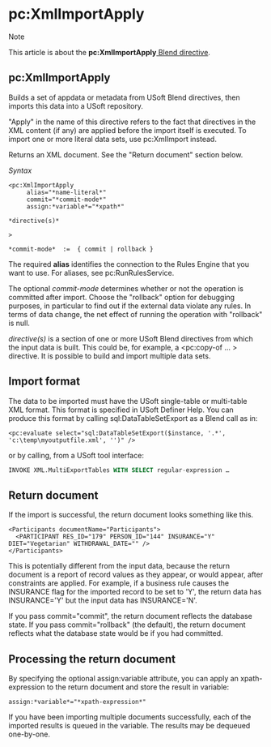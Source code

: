 # pc:XmlImportApply



> [!NOTE]
> This article is about the **pc:XmlImportApply**[ Blend directive](/docs/Repositories/Blend%20directives).

## **pc:XmlImportApply**

Builds a set of appdata or metadata from USoft Blend directives, then imports this data into a USoft repository.

"Apply" in the name of this directive refers to the fact that directives in the XML content (if any) are applied before the import itself is executed. To import one or more literal data sets, use pc:XmlImport instead.

Returns an XML document. See the "Return document" section below.

*Syntax*
 

```
<pc:XmlImportApply
     alias="*name-literal*"
     commit="*commit-mode*"
     assign:*variable*="*xpath*"

*directive(s)*

>

*commit-mode*  :=  { commit | rollback }
```

The required **alias** identifies the connection to the Rules Engine that you want to use. For aliases, see pc:RunRulesService.

The optional *commit-mode* determines whether or not the operation is committed after import. Choose the "rollback" option for debugging purposes, in particular to find out if the external data violate any rules. In terms of data change, the net effect of running the operation with "rollback" is null.

*directive(s)* is a section of one or more USoft Blend directives from which the input data is built. This could be, for example, a <pc:copy-of ... > directive. It is possible to build and import multiple data sets.

## Import format

The data to be imported must have the USoft single-table or multi-table XML format. This format is specified in USoft Definer Help. You can produce this format by calling sql:DataTableSetExport as a Blend call as in:

```
<pc:evaluate select="sql:DataTableSetExport($instance, '.*', 'c:\temp\myoutputfile.xml', '')" />
```

or by calling, from a USoft tool interface:

```sql
INVOKE XML.MultiExportTables WITH SELECT regular-expression …
```

## Return document

If the import is successful, the return document looks something like this.

```language-xml
<Participants documentName="Participants">
  <PARTICIPANT RES_ID="179" PERSON_ID="144" INSURANCE="Y" DIET="Vegetarian" WITHDRAWAL_DATE="" />
</Participants>
```

This is potentially different from the input data, because the return document is a report of record values as they appear, or would appear, after constraints are applied. For example, if a business rule causes the INSURANCE flag for the imported record to be set to 'Y', the return data has INSURANCE='Y' but the input data has INSURANCE='N'.

If you pass commit="commit", the return document reflects the database state. If you pass commit="rollback" (the default), the return document reflects what the database state would be if you had committed.

## Processing the return document

By specifying the optional assign:variable attribute, you can apply an xpath-expression to the return document and store the result in variable:

```
assign:*variable*="*xpath-expression*"
```

If you have been importing multiple documents successfully, each of the imported results is queued in the variable. The results may be dequeued one-by-one.